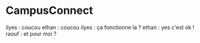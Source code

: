 # CampusConnect
ilyes : coucou 
ethan : coucou
ilyes : ça fonctionne la ?
ethan : yes c'est ok !
raouf : et pour moi ?